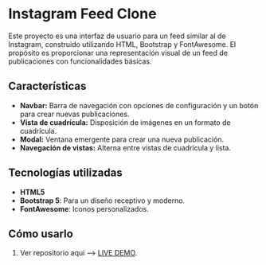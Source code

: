 # Instagram Feed Clone

Este proyecto es una interfaz de usuario para un feed similar al de Instagram, construido utilizando HTML, Bootstrap y FontAwesome. El propósito es proporcionar una representación visual de un feed de publicaciones con funcionalidades básicas.

## Características

- **Navbar:** Barra de navegación con opciones de configuración y un botón para crear nuevas publicaciones.
- **Vista de cuadrícula:** Disposición de imágenes en un formato de cuadrícula.
- **Modal:** Ventana emergente para crear una nueva publicación.
- **Navegación de vistas:** Alterna entre vistas de cuadrícula y lista.

## Tecnologías utilizadas

- **HTML5**
- **Bootstrap 5**: Para un diseño receptivo y moderno.
- **FontAwesome**: Iconos personalizados.

## Cómo usarlo

1. Ver repositorio aqui --> [LIVE DEMO]([https://franciscoyuster.github.io/InstagramPheed/]).
